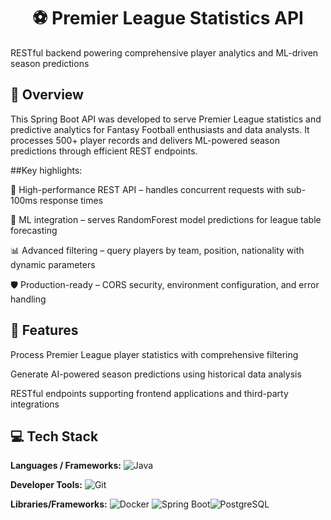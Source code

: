 <h1 align="center"> ⚽ Premier League Statistics API</h1>
RESTful backend powering comprehensive player analytics and ML-driven season predictions

## 📖 Overview
This Spring Boot API was developed to serve Premier League statistics and predictive analytics for Fantasy Football enthusiasts and data analysts. It processes 500+ player records and delivers ML-powered season predictions through efficient REST endpoints. 

##Key highlights:

🚀 High-performance REST API – handles concurrent requests with sub-100ms response times

🤖 ML integration – serves RandomForest model predictions for league table forecasting

📊 Advanced filtering – query players by team, position, nationality with dynamic parameters

🛡️ Production-ready – CORS security, environment configuration, and error handling

## 🚀 Features

Process Premier League player statistics with comprehensive filtering

Generate AI-powered season predictions using historical data analysis

RESTful endpoints supporting frontend applications and third-party integrations


## 💻 Tech Stack
**Languages / Frameworks:**
![Java](https://img.shields.io/badge/java-%23ED8B00.svg?style=for-the-badge&logo=java&logoColor=white) 

**Developer Tools:**
![Git](https://img.shields.io/badge/git-%23F05033.svg?style=for-the-badge&logo=git&logoColor=white)


**Libraries/Frameworks:**
![Docker](https://img.shields.io/badge/docker-%230db7ed.svg?style=for-the-badge&logo=docker&logoColor=white) ![Spring Boot](https://img.shields.io/badge/Spring_Boot-F2F4F9?style=for-the-badge&logo=spring-boot)![PostgreSQL](https://img.shields.io/badge/PostgreSQL-316192?style=for-the-badge&logo=postgresql&logoColor=white) 

